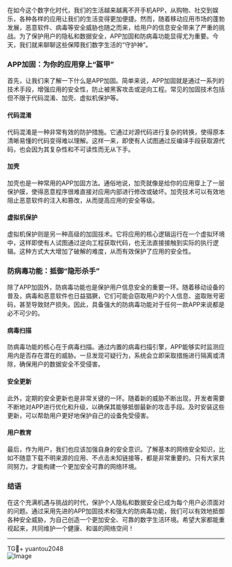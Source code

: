 在如今这个数字化时代，我们的生活越来越离不开手机APP，从购物、社交到娱乐，各种各样的应用让我们的生活变得更加便捷。然而，随着移动应用市场的蓬勃发展，恶意软件、病毒等安全威胁也随之而来，给用户的信息安全带来了严重的挑战。为了保护用户的隐私和数据安全，APP加固和防病毒功能显得尤为重要。今天，我们就来聊聊这些保障我们数字生活的“守护神”。

### APP加固：为你的应用穿上“盔甲”

首先，让我们来了解一下什么是APP加固。简单来说，APP加固就是通过一系列的技术手段，增强应用的安全性，防止被黑客攻击或逆向工程。常见的加固技术包括但不限于代码混淆、加壳、虚拟机保护等。

#### 代码混淆

代码混淆是一种非常有效的防护措施。它通过对源代码进行复杂的转换，使得原本清晰易懂的代码变得难以理解。这样一来，即使有人试图通过反编译手段获取源代码，也会因为其复杂性和不可读性而无从下手。

#### 加壳

加壳也是一种常用的APP加固方法。通俗地说，加壳就像是给你的应用穿上了一层保护膜，使得恶意程序很难直接对应用内部进行修改或破坏。加壳技术可以有效地阻止恶意软件的注入和篡改，从而提高应用的安全等级。

#### 虚拟机保护

虚拟机保护则是另一种高级的加固技术。它将应用的核心逻辑运行在一个虚拟环境中，这样即使有人试图通过逆向工程获取代码，也无法直接接触到实际的执行逻辑。这种方式大大增加了破解的难度，从而有效保护了应用的安全性。

### 防病毒功能：抵御“隐形杀手”

除了APP加固外，防病毒功能也是保护用户信息安全的重要一环。随着移动设备的普及，病毒和恶意软件也日益猖獗，它们可能会窃取用户的个人信息、盗取账号密码，甚至导致财产损失。因此，具备强大的防病毒功能对于任何一款APP来说都是必不可少的。

#### 病毒扫描

防病毒功能的核心在于病毒扫描。通过内置的病毒扫描引擎，APP能够实时监测应用内是否存在潜在的威胁。一旦发现可疑行为，系统会立即采取措施进行隔离或清除，确保用户的数据安全不受侵害。

#### 安全更新

此外，定期的安全更新也是非常关键的一环。随着新的威胁不断出现，开发者需要不断地对APP进行优化和升级，以确保其能够抵御最新的攻击手段。及时安装这些更新，可以帮助用户更好地保护自己的设备免受侵害。

#### 用户教育

最后，作为用户，我们也应该加强自身的安全意识。了解基本的网络安全知识，比如不随意下载不明来源的应用、不点击未知链接等，都是非常重要的。只有大家共同努力，才能构建一个更加安全可靠的网络环境。

### 结语

在这个充满机遇与挑战的时代，保护个人隐私和数据安全已成为每个用户必须面对的问题。通过采用先进的APP加固技术和强大的防病毒功能，我们可以有效地抵御各种安全威胁，为自己创造一个更加安全、可靠的数字生活环境。希望大家都能重视起来，共同维护一个健康、和谐的网络空间！

---

TG💪+ yuantou2048  
![Image](https://github.com/user-attachments/assets/cf57a8bb-a08e-43c1-ad82-039f33c64200)